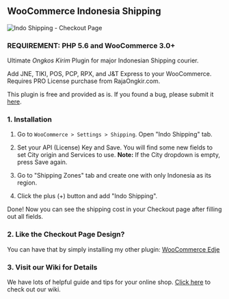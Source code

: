 ## WooCommerce Indonesia Shipping

![Indo Shipping - Checkout Page](http://cdn.setyono.net/indo-shipping/wcis-select-courier.jpg)

### REQUIREMENT: PHP 5.6 and WooCommerce 3.0+

Ultimate *Ongkos Kirim* Plugin for major Indonesian Shipping courier.

Add JNE, TIKI, POS, PCP, RPX, and J&T Express to your WooCommerce. Requires PRO License purchase from RajaOngkir.com.

This plugin is free and provided as is. If you found a bug, please submit it [here](https://github.com/hrsetyono/wc-indo-shipping/issues).

### 1. Installation

1. Go to `WooCommerce > Settings > Shipping`. Open "Indo Shipping" tab.

1. Set your API (License) Key and Save. You will find some new fields to set City origin and Services to use. **Note:** If the City dropdown is empty, press Save again.

1. Go to "Shipping Zones" tab and create one with only Indonesia as its region.

1. Click the plus (+) button and add "Indo Shipping".

Done! Now you can see the shipping cost in your Checkout page after filling out all fields.

### 2. Like the Checkout Page Design?

You can have that by simply installing my other plugin: [WooCommerce Edje](https://github.com/hrsetyono/woocommerce-edje)

### 3. Visit our Wiki for Details

We have lots of helpful guide and tips for your online shop. [Click here](https://github.com/hrsetyono/woocommerce-indo-shipping/wiki) to check out our wiki.
